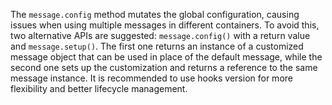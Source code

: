 The `message.config` method mutates the global configuration, causing issues when using multiple messages in different containers. To avoid this, two alternative APIs are suggested: `message.config()` with a return value and `message.setup()`. The first one returns an instance of a customized message object that can be used in place of the default message, while the second one sets up the customization and returns a reference to the same message instance. It is recommended to use hooks version for more flexibility and better lifecycle management.
